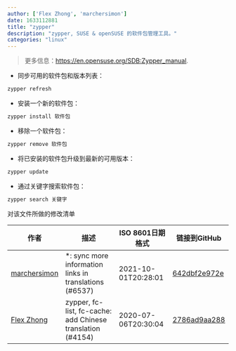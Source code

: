```yaml
---
author: ['Flex Zhong', 'marchersimon']
date: 1633112881
title: "zypper"
description: "zypper, SUSE & openSUSE 的软件包管理工具。"
categories: "linux"
---
```

> 更多信息：<https://en.opensuse.org/SDB:Zypper_manual>.

- 同步可用的软件包和版本列表：

```bash
zypper refresh
```

- 安装一个新的软件包：

```bash
zypper install 软件包
```

- 移除一个软件包：

```bash
zypper remove 软件包
```

- 将已安装的软件包升级到最新的可用版本：

```bash
zypper update
```

- 通过关键字搜索软件包：

```bash
zypper search 关键字
```
对该文件所做的修改清单


作者 | 描述 | ISO 8601日期格式 | 链接到GitHub
------|-----|-----|-----
[marchersimon](mailto:50295997+marchersimon@users.noreply.github.com) | *: sync more information links in translations (#6537) | 2021-10-01T20:28:01 | [642dbf2e972e](https://github.com/tldr-pages/tldr/commit/642dbf2e972e388fab8c84ba3b4685fb862b6454)
[Flex Zhong](mailto:chungzh07@gmail.com) | zypper, fc-list, fc-cache: add Chinese translation (#4154) | 2020-07-06T20:30:04 | [2786ad9aa288](https://github.com/tldr-pages/tldr/commit/2786ad9aa288d283fa89cd87bcfb7e34b580f5ab)


